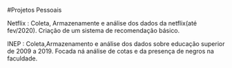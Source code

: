 #Projetos Pessoais 

Netflix : Coleta, Armazenamente e análise dos dados da netflix(até fev/2020). Criação de um sistema de recomendação básico.

INEP : Coleta,Armazenamento e análise dos dados sobre educação superior de 2009 a 2019. Focada ná análise de cotas e da presença de negros na faculdade.




